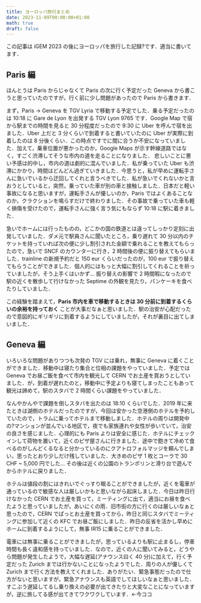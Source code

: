 ```yaml
---
title: ヨーロッパ旅行まとめ
date: 2023-11-09T00:00:00+01:00
math: true
draft: false
---
```


この記事は iGEM 2023 の後にヨーロッパを旅行した記録?です．適当に書いてます．

## Paris 編
ほんとうは Paris からじゃなくて Paris の次に行く予定だった Geneva から書こうと思っていたのですが，行く前に少し問題があったので Paris から書きます．

まず，Paris → Geneva を TGV Lyria で移動する予定でした．乗る予定だったのは 10:18 に Gare de Lyon を出発する TGV Lyon 9765 です．Google Map で宿から駅までの時間を見ると 30 分程度だったので 9:30 に Uber を呼んで宿を出ました．Uber 上だと 3 分くらいで到着すると書いていたのに Uber が実際に到着したのは 8 分後くらい．この時点ですでに間に合うか不安になっていました．加えて，乗車位置が悪かったのか，Google Maps が示す幹線道路ではなく，すごく渋滞してそうな市内の道を走ることになりました．
悲しいことに悪い予感は的中し，市内の道は劇的に混んでいました．私が乗っていた Uber も渋滞にかかり，時間はどんどん過ぎていきました．今思うと，私が早めに運転手さんに急いでいるから迂回してくれと言うべきでした．私が急いでくれないかと言おうとしていると，突然，乗っていた車が別の車と接触しました．日本だと軽い事故になると思いますが，運転手さんが優しいのか，Paris ではよくあることなのか，クラクションを鳴らすだけで終わりました．その事故で乗っていた車も軽く損傷を受けたので，運転手さんに強く言う気にもならず 10:18 に駅に着きました．

急いでホームには行ったものの，どこかの国の鉄道とは違ってしっかり定刻に出発していました．ダメ元で駅員さんに聞いたところ，乗り遅れて 30 分以内のチケットを持っていれば次の便に少し割引された金額で乗れることを教えてもらったので，急いで SNCF のカウンターに行き，2 時間後の便に振り替えてもらいました．trainline の新規予約だと 150 eur くらいだったのが，100 eur で振り替えてもらうことができました．個人的にはもっと大幅に割引してくれることを祈っていましたが，そう上手くはいかず... 振り替えの影響で 2 時間暇になったので駅の近くを散歩して行けなかった Septime の外観を見たり，パンケーキを食べたりしていました．

この経験を踏まえて，**Paris 市内を車で移動するときは 30 分前に到着するくらいの余裕を持っておく** ことが大事だなぁと思いました．駅の治安が心配だったので意図的にギリギリに到着するようにしていましたが，それが裏目に出てしまいました．


## Geneva 編
いろいろな問題がありつつも次発の TGV には乗れ，無事に Geneva に着くことができました．移動中は寝たり集合と位相の課題をやっていました．予定では Geneva でお昼ご飯を食べて市内を観光して CERN でお土産を買おうとしていました．が，到着が遅れたのと，移動中に予定よりも寝てしまったこともあって観光は諦めて，駅のスタバで 2 時間くらい課題をやっていました．

なんやかんやで課題を倒しスタバを出たのは 18:10 くらいでした．2019 年に来たときは湖側のホテルだったのですが，今回は安かった空港側のホテルを予約していたので，トラムに乗ってホテルまで移動しました．ホテルの周りは開発中の?マンションが並んでいる地区で，夜でも家族連れや女性が歩いていて，治安の良さを感じました．心理的にも Paris よりは安全に感じた．ホテルにチェックインして荷物を置いて，近くのピザ屋さんに行きました．途中で飽きて冷めて食べるのがしんどくるなると分かっているのにクアトロフォルマッジを頼んでしまい，思ったとおり少しだけ残していました．大きめのピザ 1 枚とコーラで 30 CHF ~ 5,000 円でした... その後は近くの公園のトランポリンと滑り台で遊んでからホテルに戻りました．

ホテルは値段の割にはきれいでぐっすり眠ることができましたが，近くを電車が通っているので敏感な人は厳しいかもと思いながら起床しました．今日は昨日行けなかった CERN でお土産を買って，ミーティングに出て，適当にお昼を食べたようと思っていましたが，あいにくの雨．旧市街の方に行くのは厳しいなぁと思ったので，CERN でぱっとお土産を買ってから，昨日と同じスタバでミーティングに参加して近くの KFC でお昼ご飯にしました．昨日の反省を活かし早めにホームに到着するようにして，無事 IR15 に乗ることができました．

電車には無事に乗ることができましたが，思っているよりも駅に止まるし，停車時間も長く違和感を持っていました．なので，近くの人に聞いてみると，どうやら問題が発生したようで，大幅な遅延(アナウンス曰く 40 分)に加えて，行く予定だった Zurich までは行かないことになったようでした．周りの人が優しくて Zurich まで行く方法を教えてくれました．ありがたい．緊急事態だったので仕方がないと思いますが，緊急アナウンスも英語でしてほしいなぁと思いました．すこぶう遅延してるし乗り換えの必要が出てきたりと大変なことになっていますが，逆に旅してる感が出てきてワクワクしています．←今ココ